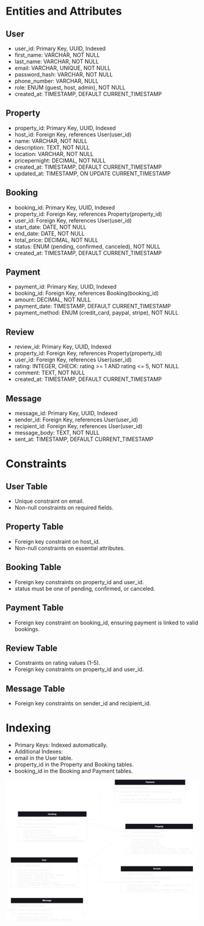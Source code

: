 # Entities and Attributes
## User
- user_id: Primary Key, UUID, Indexed
- first_name: VARCHAR, NOT NULL
- last_name: VARCHAR, NOT NULL
- email: VARCHAR, UNIQUE, NOT NULL
- password_hash: VARCHAR, NOT NULL
- phone_number: VARCHAR, NULL
- role: ENUM (guest, host, admin), NOT NULL
- created_at: TIMESTAMP, DEFAULT CURRENT_TIMESTAMP
## Property
- property_id: Primary Key, UUID, Indexed
- host_id: Foreign Key, references User(user_id)
- name: VARCHAR, NOT NULL
- description: TEXT, NOT NULL
- location: VARCHAR, NOT NULL
- pricepernight: DECIMAL, NOT NULL
- created_at: TIMESTAMP, DEFAULT CURRENT_TIMESTAMP
- updated_at: TIMESTAMP, ON UPDATE CURRENT_TIMESTAMP
## Booking
- booking_id: Primary Key, UUID, Indexed
- property_id: Foreign Key, references Property(property_id)
- user_id: Foreign Key, references User(user_id)
- start_date: DATE, NOT NULL
- end_date: DATE, NOT NULL
- total_price: DECIMAL, NOT NULL
- status: ENUM (pending, confirmed, canceled), NOT NULL
- created_at: TIMESTAMP, DEFAULT CURRENT_TIMESTAMP
## Payment
- payment_id: Primary Key, UUID, Indexed
- booking_id: Foreign Key, references Booking(booking_id)
- amount: DECIMAL, NOT NULL
- payment_date: TIMESTAMP, DEFAULT CURRENT_TIMESTAMP
- payment_method: ENUM (credit_card, paypal, stripe), NOT NULL
## Review
- review_id: Primary Key, UUID, Indexed
- property_id: Foreign Key, references Property(property_id)
- user_id: Foreign Key, references User(user_id)
- rating: INTEGER, CHECK: rating >= 1 AND rating <= 5, NOT NULL
- comment: TEXT, NOT NULL
- created_at: TIMESTAMP, DEFAULT CURRENT_TIMESTAMP
## Message
- message_id: Primary Key, UUID, Indexed
- sender_id: Foreign Key, references User(user_id)
- recipient_id: Foreign Key, references User(user_id)
- message_body: TEXT, NOT NULL
- sent_at: TIMESTAMP, DEFAULT CURRENT_TIMESTAMP
# Constraints
## User Table
- Unique constraint on email.
- Non-null constraints on required fields.
## Property Table
- Foreign key constraint on host_id.
- Non-null constraints on essential attributes.
## Booking Table
- Foreign key constraints on property_id and user_id.
- status must be one of pending, confirmed, or canceled.
## Payment Table
- Foreign key constraint on booking_id, ensuring payment is linked to valid bookings.
## Review Table
- Constraints on rating values (1-5).
- Foreign key constraints on property_id and user_id.
## Message Table
- Foreign key constraints on sender_id and recipient_id.
# Indexing
- Primary Keys: Indexed automatically.
- Additional Indexes:
- email in the User table.
- property_id in the Property and Booking tables.
- booking_id in the Booking and Payment tables.

![ERD of ALX AirBnB clone project](airbnb-ERD-backend-functionalities.png "ERD of AirBnB clone")